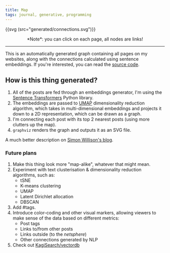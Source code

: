 ```yaml
---
title: Map
tags: journal, generative, programming
---
```


{{svg (src="generated/connections.svg")}}

<center>
*Note*: you can click on each page, all nodes are links!
</center>

---

This is an automatically generated graph containing all pages on my websites,
along with the connections calculated using sentence embeddings. If you're
interested, you can read the [source
code](https://github.com/Wint3rmute/baczek.me/blob/master/exocortex.ipynb).


## How is this thing generated?

1. All of the posts are fed through an embeddings generator, I'm using the
   [Sentence Transformers](https://www.sbert.net/) Python library.
2. The embeddings are passed to [UMAP](https://arxiv.org/abs/1802.03426)
   dimensionality reduction algorithm, which takes in multi-dimensional
   embeddings and projects it down to a 2D representation, which can be drawn
   as a graph.
3. I'm connecting each post with its top 2 nearest posts (using more clutters
   up the map).
4. `graphviz` renders the graph and outputs it as an SVG file.

A much better description on [Simon Willison's blog](https://simonwillison.net/2023/Oct/23/embeddings/).

### Future plans

1. Make this thing look more "map-alike", whatever that might mean.
2. Experiment with text clusterisation & dimensionality reduction algorithms,
such as:
    - tSNE
    - K-means clustering
    - UMAP
    - Latent Dirichlet allocation
    - DBSCAN
3. Add #tags. 
4. Introduce color-coding and other visual markers, allowing viewers to make
sense of the data based on different metrics:
    - Post tags
    - Links to/from other posts
    - Links outside (to the *netsphere*)
    - Other connections generated by NLP
5. Check out [KagiSearch/vectordb](https://github.com/kagisearch/vectordb)
